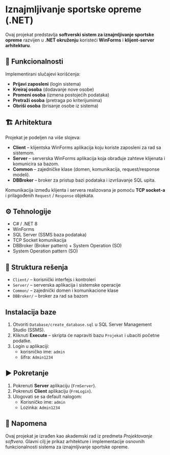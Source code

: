 # Iznajmljivanje sportske opreme (.NET)

Ovaj projekat predstavlja **softverski sistem za iznajmljivanje sportske opreme** razvijen u **.NET okruženju** koristeći **WinForms** i **klijent-server arhitekturu**.

## 🚀 Funkcionalnosti

Implementirani slučajevi korišćenja:
- **Prijavi zaposleni** (login sistema)
- **Kreiraj osoba** (dodavanje nove osobe)
- **Promeni osoba** (izmena postojećih podataka)
- **Pretraži osoba** (pretraga po kriterijumima)
- **Obriši osoba** (brisanje osobe iz sistema)

## 🏗️ Arhitektura

Projekat je podeljen na više slojeva:

- **Client** – klijentska WinForms aplikacija koju koriste zaposleni za rad sa sistemom.
- **Server** – serverska WinForms aplikacija koja obrađuje zahteve klijenata i komunicira sa bazom.
- **Common** – zajedničke klase (domen, komunikacija, request/response modeli).
- **DBBroker** – broker za pristup bazi podataka i izvršavanje SQL upita.

Komunikacija između klijenta i servera realizovana je pomoću **TCP socket-a** i prilagođenih `Request` / `Response` objekata.

## ⚙️ Tehnologije

- C# / .NET 8
- WinForms
- SQL Server (SSMS baza podataka)
- TCP Socket komunikacija
- DBBroker (Broker pattern) + System Operation (SO)
- System Operation pattern (SO)

## 📂 Struktura rešenja

- `Client/` – korisnički interfejs i kontroleri
- `Server/` – serverska aplikacija i sistemske operacije
- `Common/` – zajednički domen i komunikacione klase
- `DBBroker/` – broker za rad sa bazom

## Instalacija baze
1) Otvoriti `Database/create_database.sql` u SQL Server Management Studio (SSMS).
2) Kliknuti **Execute** – skripta će napraviti bazu `Projekat` i ubaciti početne podatke.
3) Login u aplikaciji:
   - korisničko ime: `admin`
   - šifra: `Admin1234`

## ▶️ Pokretanje

1. Pokrenuti **Server** aplikaciju (`FrmServer`).
2. Pokrenuti **Client** aplikaciju (`FrmLogin`).
3. Ulogovati se sa default nalogom:
   - Korisničko ime: `admin`
   - Lozinka: `Admin1234`

## 📌 Napomena

Ovaj projekat je izrađen kao akademski rad iz predmeta *Projektovanje softvera*. Glavni cilj je prikaz arhitekture i implementacije osnovnih funkcionalnosti sistema za iznajmljivanje sportske opreme.